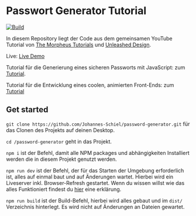 # Passwort Generator Tutorial

[![Build](https://github.com/Johannes-Schiel/password-generator/actions/workflows/node.yml/badge.svg?branch=master)](https://github.com/Johannes-Schiel/password-generator/actions/workflows/node.yml)

In diesem Repository liegt der Code aus dem gemeinsamen YouTube Tutorial von [The Morpheus Tutorials](https://www.youtube.com/user/TheMorpheus407) und [Unleashed Design](https://www.youtube.com/c/UnleashedDesign).

Live: [Live Demo](https://johannes-schiel.github.io/password-generator/)

Tutorial für die Generierung eines sicheren Passworts mit JavaScript: zum [Tutorial](https://www.youtube.com/watch?v=OXW1lu-bLk8).

Tutorial für die Entwicklung eines coolen, animierten Front-Ends: zum [Tutorial](https://youtu.be/kO68Gn-kuFY)

## Get started

`git clone https://github.com/Johannes-Schiel/password-generator.git` für das Clonen des Projekts auf deinen Desktop.

`cd /password-generator` geht in das Projekt.

`npm i` ist der Befehl, damit alle NPM packages und abhängigkeiten Installiert werden die in diesem Projekt genutzt werden.

`npm run dev` ist der Befehl, der für das Starten der Umgebung erforderlich ist, alles auf einmal baut und auf Änderungen wartet. Hierbei wird ein Liveserver inkl. Browser-Refresh gestartet. Wenn du wissen willst wie das alles Funktioniert findest du [hier](https://github.com/Johannes-Schiel/ud-basic-webdev-setup) eine erklärung.

`npm run build` ist der Build-Befehl, hierbei wird alles gebaut und im `dist/` Verzeichnis hinterlegt. Es wird nicht auf Änderungen an Dateien gewartet.
